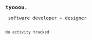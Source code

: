 <samp>
  <h3>tyooou.</h3>
  ‎‎‏‏‎ ‎software developer + designer
  <br/><br/>
  <!--START_SECTION:waka-->

```txt
No activity tracked
```

<!--END_SECTION:waka-->
</samp>
